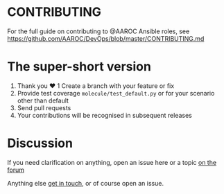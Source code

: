 # CONTRIBUTING

For the full guide on contributing to @AAROC Ansible roles, see https://github.com/AAROC/DevOps/blob/master/CONTRIBUTING.md

# The super-short version

  1. Thank you :heart:
  1  Create a branch with your feature or fix
  1. Provide test coverage `molecule/test_default.py` or for your scenario other than default
  1. Send pull requests
  1. Your contributions will be recognised in subsequent releases
  
# Discussion

If you need clarification on anything, open an issue here or a topic [on the forum](https://discourse.sci-gaia.eu)
  
 Anything else [get in touch](mailto:roc@africa-grid.org), or of course open an issue.

